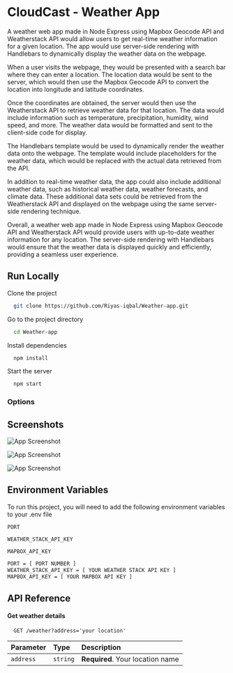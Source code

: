 
# CloudCast - Weather App

A weather web app made in Node Express using Mapbox Geocode API and Weatherstack API would allow users to get real-time weather information for a given location. The app would use server-side rendering with Handlebars to dynamically display the weather data on the webpage.

When a user visits the webpage, they would be presented with a search bar where they can enter a location. The location data would be sent to the server, which would then use the Mapbox Geocode API to convert the location into longitude and latitude coordinates.

Once the coordinates are obtained, the server would then use the Weatherstack API to retrieve weather data for that location. The data would include information such as temperature, precipitation, humidity, wind speed, and more. The weather data would be formatted and sent to the client-side code for display.

The Handlebars template would be used to dynamically render the weather data onto the webpage. The template would include placeholders for the weather data, which would be replaced with the actual data retrieved from the API.

In addition to real-time weather data, the app could also include additional weather data, such as historical weather data, weather forecasts, and climate data. These additional data sets could be retrieved from the Weatherstack API and displayed on the webpage using the same server-side rendering technique.

Overall, a weather web app made in Node Express using Mapbox Geocode API and Weatherstack API would provide users with up-to-date weather information for any location. The server-side rendering with Handlebars would ensure that the weather data is displayed quickly and efficiently, providing a seamless user experience.

## Run Locally

Clone the project

```bash
  git clone https://github.com/Riyas-iqbal/Weather-app.git
```

Go to the project directory

```bash
  cd Weather-app
```

Install dependencies

```bash
  npm install
```

Start the server

```bash
  npm start 
```
### Options



## Screenshots

![App Screenshot](https://live.staticflickr.com/65535/52690319322_680d56e6e5_z.jpg)

![App Screenshot](https://live.staticflickr.com/65535/52691107379_4eb808ff82_z.jpg)

![App Screenshot](https://live.staticflickr.com/65535/52690838701_ec5e6fd818_z.jpg)




## Environment Variables

To run this project, you will need to add the following environment variables to your .env file

`PORT`

`WEATHER_STACK_API_KEY`

`MAPBOX_API_KEY`



```bash
PORT = [ PORT NUMBER ]
WEATHER_STACK_API_KEY = [ YOUR WEATHER STACK API KEY ]
MAPBOX_API_KEY = [ YOUR MAPBOX API KEY ]
```
## API Reference

#### Get weather details

```http
  GET /weather?address='your location'
```

| Parameter | Type     | Description                |
| :-------- | :------- | :------------------------- |
| `address` | `string` | **Required**. Your location name |



